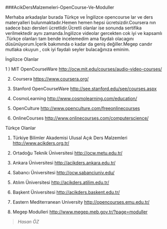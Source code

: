 ###AcikDersMalzemeleri-OpenCourse-Ve-Moduller

Merhaba arkadaşlar burada  Türkçe ve İngilizce opencourse lar ve ders materyalleri  bulunmaktadır.Hemen hemen hepsi ücretsizdir.Coursera nın  sadece bazı dersleri ücretlidir.Ücretli olanlar ise sonunda sertifika verilmektedir aynı zamanda.İngilizce videolar gercekten cok iyi ve kapsamlı .Türkçe olanları tam bende incelemedim ama faydalı olacagını düsünüyorum.İçerik bakımında o kadar da geniş değiller.Megep candır mutlaka okuyun , cok iyi faydalı seyler bulacağınıza eminim.


 İngilizce Olanlar   

   1 ) MIT OpenCourseWare                     http://ocw.mit.edu/courses/audio-video-courses/
   
   2)  Coursera                               https://www.coursera.org/
   
   3)  Stanford OpenCourseWare                http://see.stanford.edu/see/courses.aspx
   
   4)  CosmoLearning                          http://www.cosmolearning.com/education/
   
   5)  OpenCulture                            http://www.openculture.com/freeonlinecourses
   
   6)  OnlineCourses                          http://www.onlinecourses.com/computerscience/
   
 Türkçe  Olanlar
   
   1)  Türkiye Bilimler Akademisi  Ulusal Açık Ders Malzemleri              http://www.acikders.org.tr/
       
   2)  Ortadoğu Teknik Üniversitesi           http://ocw.metu.edu.tr/
   
   3)  Ankara  Üniversitesi                   http://acikders.ankara.edu.tr/
   
   4)  Sabancı Üniversitesi                   http://ocw.sabanciuniv.edu/
   
   5)  Atılım  Üniversitesi                   http://acikders.atilim.edu.tr/
   
   6)  Başkent Üniversitesi                   http://acikders.baskent.edu.tr/
   
   7)  Eastern Mediterranean University       http://opencourses.emu.edu.tr/
   
   8)  Megep Modulleri                        http://www.megep.meb.gov.tr/?page=moduller
   
   
   > *Hasan ÖZ*
  
     
